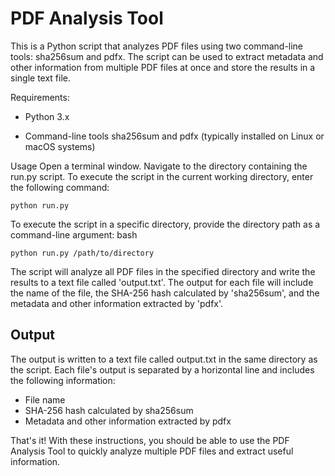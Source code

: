 # PDF Analysis Tool
This is a Python script that analyzes PDF files using two command-line tools: sha256sum and pdfx. The script can be used to extract metadata and other information from multiple PDF files at once and store the results in a single text file.

Requirements:

- Python 3.x

- Command-line tools sha256sum and pdfx (typically installed on Linux or macOS systems)


Usage
Open a terminal window.
Navigate to the directory containing the run.py script.
To execute the script in the current working directory, enter the following command:

```
python run.py
```

To execute the script in a specific directory, provide the directory path as a command-line argument:
bash

```
python run.py /path/to/directory
```

The script will analyze all PDF files in the specified directory and write the results to a text file called 'output.txt'. The output for each file will include the name of the file, the SHA-256 hash calculated by 'sha256sum', and the metadata and other information extracted by 'pdfx'.

## Output
The output is written to a text file called output.txt in the same directory as the script. Each file's output is separated by a horizontal line and includes the following information:

- File name
- SHA-256 hash calculated by sha256sum
- Metadata and other information extracted by pdfx


That's it! With these instructions, you should be able to use the PDF Analysis Tool to quickly analyze multiple PDF files and extract useful information.
